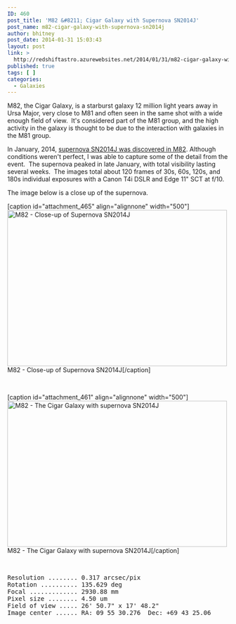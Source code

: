 ```yaml
---
ID: 460
post_title: 'M82 &#8211; Cigar Galaxy with Supernova SN2014J'
post_name: m82-cigar-galaxy-with-supernova-sn2014j
author: bhitney
post_date: 2014-01-31 15:03:43
layout: post
link: >
  http://redshiftastro.azurewebsites.net/2014/01/31/m82-cigar-galaxy-with-supernova-sn2014j/
published: true
tags: [ ]
categories:
  - Galaxies
---
```

M82, the Cigar Galaxy, is a starburst galaxy 12 million light years away in Ursa Major, very close to M81 and often seen in the same shot with a wide enough field of view.  It's considered part of the M81 group, and the high activity in the galaxy is thought to be due to the interaction with galaxies in the M81 group.

In January, 2014, <a href="https://en.wikipedia.org/wiki/SN_2014J" target="_blank" rel="noopener">supernova SN2014J was discovered in M82</a>. Although conditions weren't perfect, I was able to capture some of the detail from the event.  The supernova peaked in late January, with total visibility lasting several weeks.  The images total about 120 frames of 30s, 60s, 120s, and 180s individual exposures with a Canon T4i DSLR and Edge 11" SCT at f/10.

The image below is a close up of the supernova.

[caption id="attachment_465" align="alignnone" width="500"]<a href="http://redshiftastro.azurewebsites.net/wp-content/uploads/2015/11/m82-sn2014j.png"><img class="size-medium wp-image-465" src="http://redshiftastro.azurewebsites.net/wp-content/uploads/2015/11/m82-sn2014j-500x355.png" alt="M82 - Close-up of Supernova SN2014J" width="500" height="355" /></a> M82 - Close-up of Supernova SN2014J[/caption]

&nbsp;

[caption id="attachment_461" align="alignnone" width="500"]<a href="http://redshiftastro.azurewebsites.net/wp-content/uploads/2015/11/m82-1600-annotated.jpg"><img class="size-medium wp-image-461" src="http://redshiftastro.azurewebsites.net/wp-content/uploads/2015/11/m82-1600-annotated-500x332.jpg" alt="M82 - The Cigar Galaxy with supernova SN2014J" width="500" height="332" /></a> M82 - The Cigar Galaxy with supernova SN2014J[/caption]

&nbsp;
<pre>Resolution ........ 0.317 arcsec/pix
Rotation .......... 135.629 deg
Focal ............. 2930.88 mm
Pixel size ........ 4.50 um
Field of view ..... 26' 50.7" x 17' 48.2"
Image center ...... RA: 09 55 30.276  Dec: +69 43 25.06
</pre>